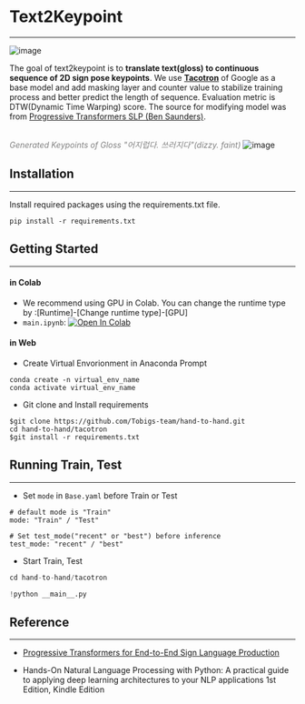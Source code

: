 # Text2Keypoint

----------------------

![image](https://user-images.githubusercontent.com/68496320/105183985-292ac400-5b72-11eb-93ec-4601ddcd9132.png)

The goal of text2keypoint is to **translate text(gloss) to continuous sequence of 2D sign pose keypoints**. We use **<u>Tacotron</u>** of Google as a base model and add masking layer and counter value to stabilize training process and better predict the length of sequence. Evaluation metric is DTW(Dynamic Time Warping) score. The source for modifying model was from [Progressive Transformers SLP (Ben Saunders)](https://github.com/BenSaunders27/ProgressiveTransformersSLP). 
<br/>
<br/>

<span style="color:grey">_Generated Keypoints of Gloss "어지럽다. 쓰러지다"(dizzy. faint)_</span>
![image](https://user-images.githubusercontent.com/68496320/105183542-a9045e80-5b71-11eb-8f72-af6b77e0453c.png)


 
 
## Installation

------------------------------

Install required packages using the requirements.txt file.

```
pip install -r requirements.txt
```

## Getting Started

---------------------

#### in Colab

- We recommend using GPU in Colab. You can change the runtime type by :[Runtime]-[Change runtime type]-[GPU] 
- `main.ipynb`: [![Open In Colab](https://colab.research.google.com/assets/colab-badge.svg)](https://colab.research.google.com/github/Tobigs-team/hand-to-hand/blob/text2keypoint/text2keypoint/main.ipynb)

#### in Web

* Create Virtual Envorionment in Anaconda Prompt

```
conda create -n virtual_env_name
conda activate virtual_env_name
```

* Git clone and Install requirements

```
$git clone https://github.com/Tobigs-team/hand-to-hand.git
cd hand-to-hand/tacotron
$git install -r requirements.txt
```

## Running Train, Test

-------------------

* Set  `mode`  in `Base.yaml`  before Train or Test


```
# default mode is "Train"
mode: "Train" / "Test"

# Set test_mode("recent" or "best") before inference
test_mode: "recent" / "best"
```

* Start Train, Test

```python
cd hand-to-hand/tacotron

!python __main__.py
```

## Reference

------------------------------------------

* [Progressive Transformers for End-to-End Sign Language Production](https://github.com/BenSaunders27/ProgressiveTransformersSLP)

* Hands-On Natural Language Processing with Python: A practical guide to applying deep learning architectures to your NLP applications 1st Edition, Kindle Edition
